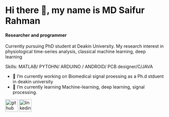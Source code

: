 # Hi there 👋, my name is MD Saifur Rahman
#### Researcher and programmer 


Currently pursuing PhD student at Deakin University.
My research interest in physiological time-series analysis, classical machine learning, deep learning

Skills: MATLAB/ PYTOHN/ ARDUINO / ANDROID/ PCB designer/C/JAVA

- 🔭 I’m currently working on Biomedical signal proessing as a Ph.d stduent in deakin university 
- 🌱 I’m currently learning Machine-learning, deep learning, signal processing. 


[<img src='https://cdn.jsdelivr.net/npm/simple-icons@3.0.1/icons/github.svg' alt='github' height='40'>](https://github.com/https://github.com/Saifur-AI)  [<img src='https://cdn.jsdelivr.net/npm/simple-icons@3.0.1/icons/linkedin.svg' alt='linkedin' height='40'>](https://www.linkedin.com/in/linkedin.com/in/md-saifur-rahman-676a661ba/)  

